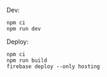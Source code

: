 Dev:

```
npm ci
npm run dev
```

Deploy:

```
npm ci
npm run build
firebase deploy --only hosting
```
